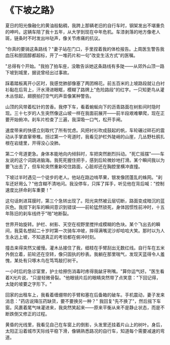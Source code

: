 # 《下坡之路》

夏日的阳光像融化的黄油般黏稠，我跨上那辆老旧的自行车时，钢架发出不堪重负的呻吟。这辆车陪了我十五年，从大学到现在中年危机。车漆剥落的地方像老人斑，链条时不时发出咔哒声，像关节疼痛的抗议。

"你真的要骑这条路线？"妻子站在门口，手里捏着我的体检报告。上周医生警告我血压和胆固醇都超标，开了一堆药片和一句"改变生活方式"的医嘱。

"总得有个开始。"我拍了拍车座，没敢告诉她这条路线有多陡——从郊外山顶一路下坡到城里，据说曾经出过事故。

踩着踏板离开小区时，我感觉肺部像塞了两团棉花。前五百米的上坡路段就让白衬衫黏在后背上，汗水滑进眼眶，模糊了路牌上"危险路段"的红字。一只知更鸟从灌木丛惊起，翅膀拍打空气的声音像某种警告。

山顶的风带着松针的苦香。我停下车，看着蜿蜒向下的沥青路面在树影间时隐时现。三十七岁的人生突然像这山坡一样在我面前展开——前半段艰难攀爬，现在正要开始俯冲。刹车片检查了三遍，我深吸一口气，松开手闸。

速度带来的快感立刻取代了所有忧虑。风把衬衫吹成鼓起的帆，车轮碾过碎石的震动从手掌直窜脊椎。拐过第一个弯道时，我看见护栏外陡峭的山崖，几丛野杜鹃扎根在岩缝里，开得没心没肺。

第二个弯道更急。身体本能地向内倾斜时，车把突然剧烈抖动。"死亡摇摆"——车友说的这个词跳进脑海。我死死握住把手，感到后轮微妙地打滑。某个瞬间我以为要飞出去了，但车轮突然重新咬住路面，心脏却还在胸腔里横冲直撞。

下坡过半时遇见一个徒步的老人。他站在路边啃苹果，银发像团蓬乱的蛛网。"刹车还好用么？"他含糊不清地问。我没停车，只挥了挥手，听见他在背后喊："控制速度比拼命刹车重要！"

这句话刺进耳膜时，第三个急转出现了。阳光突然被云层切断，路面变成暗沉的蓝灰色。我捏下刹车的瞬间意识到错误——前轮猛然锁死，身体因惯性前冲时，十五年陈旧的刹车线终于"啪"地断裂。

世界开始旋转。护栏、树影、天空在视野里搅拌成模糊的色块。某个飞出去的瞬间，我莫名想起二十岁时第一次骑车冲坡，摔得满嘴泥沙却哈哈大笑。那时以为人生永远上坡，不知道真正的考验都在俯冲时刻。

撞击来得突然又缓慢。灌木丛接住了我，细枝在手臂刮出无数红线。自行车在五米外倒立着，前轮还在空转，像只固执的秒表。我躺在那里喘气，发现天蓝得令人羞愧，某处有只啄木鸟在笃笃敲打树干。

一小时后的急诊室里，护士给擦伤消毒时疼得我龇牙咧嘴。"算你运气好。"医生看着X光片说，"只是轻微骨裂。"他眼镜片后的眼睛突然带了点笑意："下回记得，太陡的坡要之字形下。"

回家的出租车上，我看着缠绷带的手臂和塞在后备箱的破车。手机震动，妻子发来消息："药店说降压药缺货，要不要换另一种？" 我回复"先不换了"，然后摇下车窗。风裹着尾气味灌进来，我突然笑起来——原来平衡从来不是静止状态，而是不断跌倒又修正的过程。

黄昏的光线里，我看见自己在车窗上的倒影，头发里还挂着片山上的树叶。身后，太阳正沿着城市天际线平稳下滑，像辆熟悉路况的自行车，知道每个需要减速的弯道。